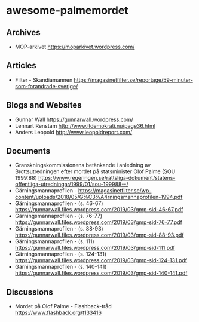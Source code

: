# awesome-palmemordet

## Archives
* MOP-arkivet https://moparkivet.wordpress.com/

## Articles
* Filter - Skandiamannen https://magasinetfilter.se/reportage/59-minuter-som-forandrade-sverige/

## Blogs and Websites
* Gunnar Wall https://gunnarwall.wordpress.com/
* Lennart Renstam http://www.itdemokrati.nu/page36.html
* Anders Leopold http://www.leopoldreport.com/

## Documents
* Granskningskommissionens betänkande i anledning av Brottsutredningen efter mordet på statsminister Olof Palme (SOU 1999:88) https://www.regeringen.se/rattsliga-dokument/statens-offentliga-utredningar/1999/01/sou-199988--/
* Gärningsmannaprofilen - https://magasinetfilter.se/wp-content/uploads/2018/05/G%C3%A4rningsmannaprofilen-1994.pdf
* Gärningsmannaprofilen - (s. 46-67) https://gunnarwall.files.wordpress.com/2019/03/gmp-sid-46-67.pdf
* Gärningsmannaprofilen - (s. 76-77) https://gunnarwall.files.wordpress.com/2019/03/gmp-sid-76-77.pdf
* Gärningsmannaprofilen - (s. 88-93) https://gunnarwall.files.wordpress.com/2019/03/gmp-sid-88-93.pdf
* Gärningsmannaprofilen - (s. 111) https://gunnarwall.files.wordpress.com/2019/03/gmp-sid-111.pdf
* Gärningsmannaprofilen - (s. 124-131) https://gunnarwall.files.wordpress.com/2019/03/gmp-sid-124-131.pdf
* Gärningsmannaprofilen - (s. 140-141) https://gunnarwall.files.wordpress.com/2019/03/gmp-sid-140-141.pdf

## Discussions
* Mordet på Olof Palme - Flashback-tråd https://www.flashback.org/t133416
